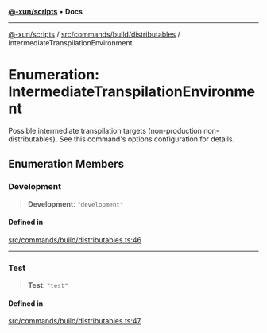 [**@-xun/scripts**](../../../../../README.md) • **Docs**

***

[@-xun/scripts](../../../../../README.md) / [src/commands/build/distributables](../README.md) / IntermediateTranspilationEnvironment

# Enumeration: IntermediateTranspilationEnvironment

Possible intermediate transpilation targets (non-production
non-distributables). See this command's options configuration for details.

## Enumeration Members

### Development

> **Development**: `"development"`

#### Defined in

[src/commands/build/distributables.ts:46](https://github.com/Xunnamius/xscripts/blob/df637b64db981c14c22a425e27a52a97500c0199/src/commands/build/distributables.ts#L46)

***

### Test

> **Test**: `"test"`

#### Defined in

[src/commands/build/distributables.ts:47](https://github.com/Xunnamius/xscripts/blob/df637b64db981c14c22a425e27a52a97500c0199/src/commands/build/distributables.ts#L47)
